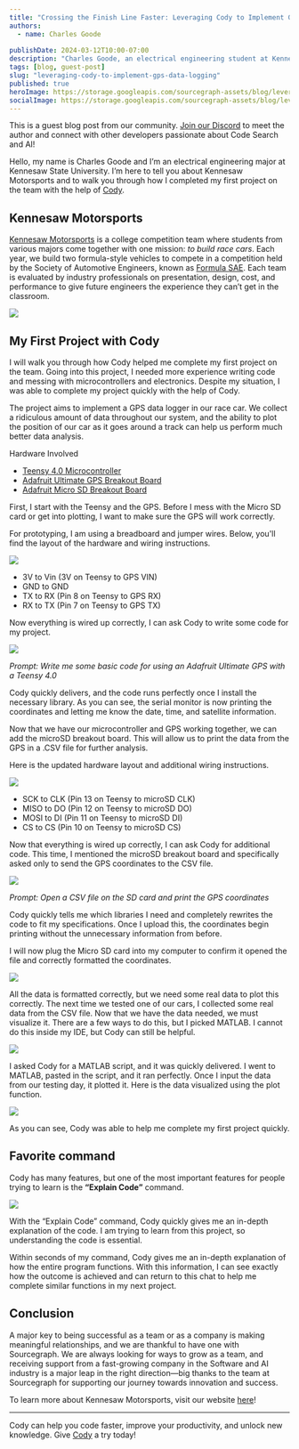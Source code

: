 ```yaml
---
title: "Crossing the Finish Line Faster: Leveraging Cody to Implement GPS Data Logging"
authors:
  - name: Charles Goode
  
publishDate: 2024-03-12T10:00-07:00
description: "Charles Goode, an electrical engineering student at Kennesaw State University, shares his experience using Cody to rapidly implement a GPS data logging system for the university's Formula SAE racing team, Kennesaw Motorsports."
tags: [blog, guest-post]
slug: "leveraging-cody-to-implement-gps-data-logging"
published: true
heroImage: https://storage.googleapis.com/sourcegraph-assets/blog/leveraging-cody-to-implement-gps-data-logging/og-leveraging-cody-to-implement-gps-data-logging.png
socialImage: https://storage.googleapis.com/sourcegraph-assets/blog/leveraging-cody-to-implement-gps-data-logging/og-leveraging-cody-to-implement-gps-data-logging.png
---
```


<Alert type="secondary">This is a guest blog post from our community. <a href="https://discord.com/servers/sourcegraph-969688426372825169" target="_blank">Join our Discord</a> to meet the author and connect with other developers passionate about Code Search and AI!</Alert>

Hello, my name is Charles Goode and I’m an electrical engineering major at Kennesaw State University. I’m here to tell you about Kennesaw Motorsports and to walk you through how I completed my first project on the team with the help of [Cody](https://sourcegraph.com/cody). 

## Kennesaw Motorsports

[Kennesaw Motorsports](https://www.ksumotorsports.com/) is a college competition team where students from various majors come together with one mission: _to build race cars_. Each year, we build two formula-style vehicles to compete in a competition held by the Society of Automotive Engineers, known as [Formula SAE](https://en.wikipedia.org/wiki/Formula_SAE). Each team is evaluated by industry professionals on presentation, design, cost, and performance to give future engineers the experience they can’t get in the classroom.

![](https://storage.googleapis.com/sourcegraph-assets/blog/leveraging-cody-to-implement-gps-data-logging/image_001.jpeg)

## My First Project with Cody

I will walk you through how Cody helped me complete my first project on the team. Going into this project, I needed more experience writing code and messing with microcontrollers and electronics. Despite my situation, I was able to complete my project quickly with the help of Cody. 

The project aims to implement a GPS data logger in our race car. We collect a ridiculous amount of data throughout our system, and the ability to plot the position of our car as it goes around a track can help us perform much better data analysis.

Hardware Involved 

* [Teensy 4.0 Microcontroller](https://www.pjrc.com/store/teensy40_pins.html)
* [Adafruit Ultimate GPS Breakout Board](https://www.adafruit.com/product/746)
* [Adafruit Micro SD Breakout Board](https://www.adafruit.com/product/254)

First, I start with the Teensy and the GPS. Before I mess with the Micro SD card or get into plotting, I want to make sure the GPS will work correctly.

For prototyping, I am using a breadboard and jumper wires. Below, you'll find the layout of the hardware and wiring instructions.

 
![](https://storage.googleapis.com/sourcegraph-assets/blog/leveraging-cody-to-implement-gps-data-logging/image_002.jpeg)


* 3V to Vin (3V on Teensy to GPS VIN)
* GND to GND
* TX to RX (Pin 8 on Teensy to GPS RX)
* RX to TX (Pin 7 on Teensy to GPS TX)

Now everything is wired up correctly, I can ask Cody to write some code for my project.

![](https://storage.googleapis.com/sourcegraph-assets/blog/leveraging-cody-to-implement-gps-data-logging/image_003.png)

_Prompt: Write me some basic code for using an Adafruit Ultimate GPS with a Teensy 4.0_

Cody quickly delivers, and the code runs perfectly once I install the necessary library. As you can see, the serial monitor is now printing the coordinates and letting me know the date, time, and satellite information.

Now that we have our microcontroller and GPS working together, we can add the microSD breakout board. This will allow us to print the data from the GPS in a .CSV file for further analysis. 

Here is the updated hardware layout and additional wiring instructions. 

![](https://storage.googleapis.com/sourcegraph-assets/blog/leveraging-cody-to-implement-gps-data-logging/image_004.jpeg)

* SCK to CLK (Pin 13 on Teensy to microSD CLK)
* MISO to DO (Pin 12 on Teensy to microSD DO)
* MOSI to DI (Pin 11 on Teensy to microSD DI)
* CS to CS (Pin 10 on Teensy to microSD CS)

Now that everything is wired up correctly, I can ask Cody for additional code. This time, I mentioned the microSD breakout board and specifically asked only to send the GPS coordinates to the CSV file.

![](https://storage.googleapis.com/sourcegraph-assets/blog/leveraging-cody-to-implement-gps-data-logging/image_005.png)

_Prompt: Open a CSV file on the SD card and print the GPS coordinates_

Cody quickly tells me which libraries I need and completely rewrites the code to fit my specifications. Once I upload this, the coordinates begin printing without the unnecessary information from before. 

I will now plug the Micro SD card into my computer to confirm it opened the file and correctly formatted the coordinates. 

![](https://storage.googleapis.com/sourcegraph-assets/blog/leveraging-cody-to-implement-gps-data-logging/image_006.png)
 
All the data is formatted correctly, but we need some real data to plot this correctly. The next time we tested one of our cars, I collected some real data from the CSV file. Now that we have the data needed, we must visualize it. There are a few ways to do this, but I picked MATLAB. I cannot do this inside my IDE, but Cody can still be helpful. 
 
![](https://storage.googleapis.com/sourcegraph-assets/blog/leveraging-cody-to-implement-gps-data-logging/image_007.png)

I asked Cody for a MATLAB script, and it was quickly delivered. I went to MATLAB, pasted in the script, and it ran perfectly. Once I input the data from our testing day, it plotted it. Here is the data visualized using the plot function.

![](https://storage.googleapis.com/sourcegraph-assets/blog/leveraging-cody-to-implement-gps-data-logging/image_008.png)

As you can see, Cody was able to help me complete my first project quickly. 

## Favorite command

Cody has many features, but one of the most important features for people trying to learn is the **“Explain Code”** command. 

![](https://storage.googleapis.com/sourcegraph-assets/blog/leveraging-cody-to-implement-gps-data-logging/image_009.png)

With the “Explain Code” command, Cody quickly gives me an in-depth explanation of the code. I am trying to learn from this project, so understanding the code is essential.

Within seconds of my command, Cody gives me an in-depth explanation of how the entire program functions. With this information, I can see exactly how the outcome is achieved and can return to this chat to help me complete similar functions in my next project. 


## Conclusion

A major key to being successful as a team or as a company is making meaningful relationships, and we are thankful to have one with Sourcegraph. We are always looking for ways to grow as a team, and receiving support from a fast-growing company in the Software and AI industry is a major leap in the right direction—big thanks to the team at Sourcegraph for supporting our journey towards innovation and success. 

To learn more about Kennesaw Motorsports, visit our website [here](https://www.ksumotorsports.com/)!

---

Cody can help you code faster, improve your productivity, and unlock new knowledge. Give [Cody](https://sourcegraph.com/cody) a try today!